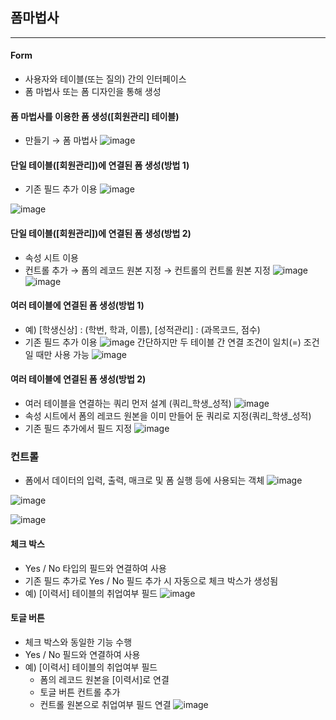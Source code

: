## 폼마법사
--------------------------
#### Form
- 사용자와 테이블(또는 질의) 간의 인터페이스
- 폼 마법사 또는 폼 디자인을 통해 생성
#### 폼 마법사를 이용한 폼 생성([회원관리] 테이블)
- 만들기 → 폼 마법사
![image](https://user-images.githubusercontent.com/97229292/166390711-6a763304-5d23-4cc2-8182-2d50b5b8768d.png)

#### 단일 테이블([회원관리])에 연결된 폼 생성(방법 1)
- 기존 필드 추가 이용
![image](https://user-images.githubusercontent.com/97229292/166390713-eb276f21-d197-4334-b882-a5ce48f2e6a4.png)

![image](https://user-images.githubusercontent.com/97229292/166348106-0ee52957-3b86-4434-b652-53c4915dd211.png)

#### 단일 테이블([회원관리])에 연결된 폼 생성(방법 2)
- 속성 시트 이용
- 컨트롤 추가 → 폼의 레코드 원본 지정 → 컨트롤의 컨트롤 원본 지정
![image](https://user-images.githubusercontent.com/97229292/166390722-7beb37ba-cc22-4cfc-a89c-ee7e115316aa.png)
![image](https://user-images.githubusercontent.com/97229292/166380592-ceb87302-2763-411e-9723-19e1c44a6991.png)
#### 여러 테이블에 연결된 폼 생성(방법 1)
- 예) [학생신상] : (학번, 학과, 이름), [성적관리] : (과목코드, 점수)
 - 기존 필드 추가 이용
![image](https://user-images.githubusercontent.com/97229292/166390747-65416d56-4186-4df6-86ca-9165ac2e13dd.png)
간단하지만 두 테이블 간 연결 조건이 일치(=) 조건일 때만 사용 가능
![image](https://user-images.githubusercontent.com/97229292/166389883-c611a962-b08a-4a5b-ade7-57c93efa6b6d.png)

#### 여러 테이블에 연결된 폼 생성(방법 2)
- 여러 테이블을 연결하는 쿼리 먼저 설계 (쿼리_학생_성적)
![image](https://user-images.githubusercontent.com/97229292/166390758-c8e08f9a-22f3-485e-b733-a3e2ca1f33a8.png)
 - 속성 시트에서 폼의 레코드 원본을 이미 만들어 둔 쿼리로 지정(쿼리_학생_성적)
 - 기존 필드 추가에서 필드 지정
![image](https://user-images.githubusercontent.com/97229292/166390763-a55409f3-a9c3-4c53-a7ce-8421c94c5184.png)
### 컨트롤
- 폼에서 데이터의 입력, 출력, 매크로 및 폼 실행 등에 사용되는 객체
![image](https://user-images.githubusercontent.com/97229292/166390771-23106474-81ef-4fcf-acd7-68107393333c.png)

![image](https://user-images.githubusercontent.com/97229292/166391581-fb71eba5-bcf4-4694-a42a-8014d302718e.png)

![image](https://user-images.githubusercontent.com/97229292/166391586-1ef1125c-f927-43c7-9518-5b0518ce2037.png)
#### 체크 박스
- Yes / No 타입의 필드와 연결하여 사용
- 기존 필드 추가로 Yes / No 필드 추가 시 자동으로 체크 박스가 생성됨
- 예) [이력서] 테이블의 취업여부 필드
![image](https://user-images.githubusercontent.com/97229292/166391606-43a7b15f-9f2c-40c6-b518-ce407375472a.png)
#### 토글 버튼
- 체크 박스와 동일한 기능 수행
- Yes / No 필드와 연결하여 사용
- 예) [이력서] 테이블의 취업여부 필드
  - 폼의 레코드 원본을 [이력서]로 연결
  - 토글 버튼 컨트롤 추가
  - 컨트롤 원본으로 취업여부 필드 연결
![image](https://user-images.githubusercontent.com/97229292/166391674-46e9a7b1-de62-4ecf-aef4-2261187e3757.png)




